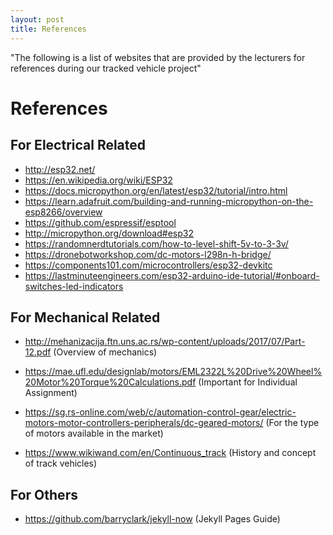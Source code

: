 ```yaml
---
layout: post
title: References 
---
```


"The following is a list of websites that are provided by the lecturers for references during our tracked vehicle project"

# References

## For Electrical Related

* http://esp32.net/
* https://en.wikipedia.org/wiki/ESP32
* https://docs.micropython.org/en/latest/esp32/tutorial/intro.html
* https://learn.adafruit.com/building-and-running-micropython-on-the-esp8266/overview
* https://github.com/espressif/esptool
* http://micropython.org/download#esp32
* https://randomnerdtutorials.com/how-to-level-shift-5v-to-3-3v/
* https://dronebotworkshop.com/dc-motors-l298n-h-bridge/
* https://components101.com/microcontrollers/esp32-devkitc
*  https://lastminuteengineers.com/esp32-arduino-ide-tutorial/#onboard-switches-led-indicators 

## For Mechanical Related

* http://mehanizacija.ftn.uns.ac.rs/wp-content/uploads/2017/07/Part-12.pdf (Overview of mechanics)

* https://mae.ufl.edu/designlab/motors/EML2322L%20Drive%20Wheel%20Motor%20Torque%20Calculations.pdf 
(Important for Individual Assignment)

* https://sg.rs-online.com/web/c/automation-control-gear/electric-motors-motor-controllers-peripherals/dc-geared-motors/ (For the type of motors available in the market)

* https://www.wikiwand.com/en/Continuous_track (History and concept of track vehicles)

## For Others

* https://github.com/barryclark/jekyll-now (Jekyll Pages Guide)
